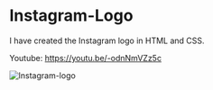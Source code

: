 # Instagram-Logo
I have created the Instagram logo in HTML and CSS.

Youtube: https://youtu.be/-odnNmVZz5c



![Instagram-logo](https://github.com/hot-zero/Instagram-Logo/assets/72950401/84721dbe-6fb4-42f9-8a93-5a282158976b)
